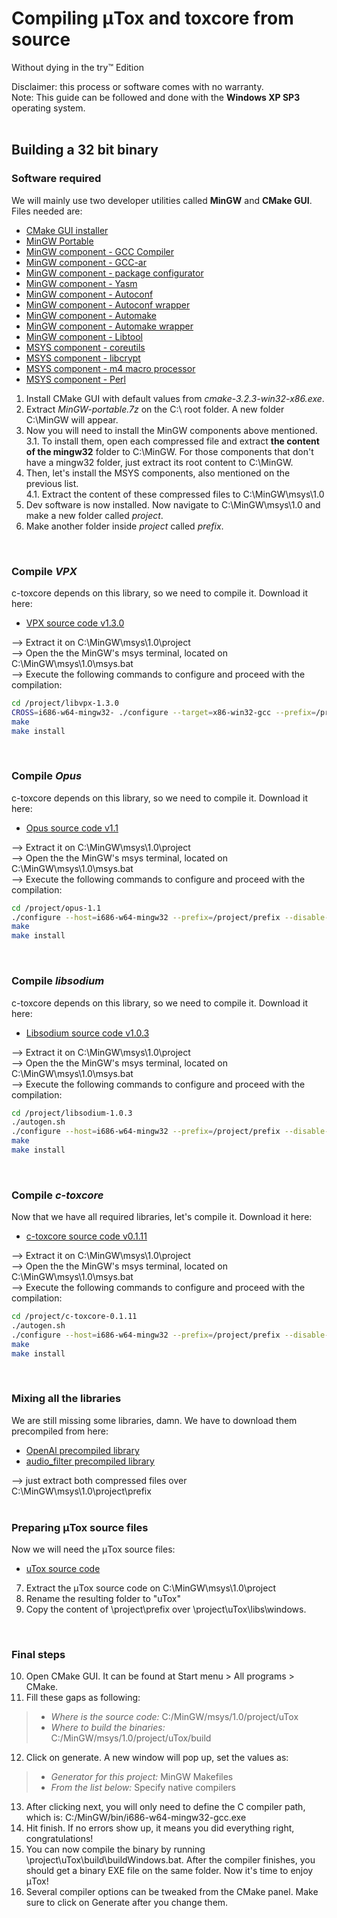 # Compiling μTox and toxcore from source

Without dying in the try™ Edition

Disclaimer: this process or software comes with no warranty. <br />
Note: This guide can be followed and done with the **Windows XP SP3** operating system.
<br />
<br />

## Building a 32 bit binary

### Software required

We will mainly use two developer utilities called **MinGW** and **CMake GUI**. Files needed are:

- [CMake GUI installer](https://github.com/blueclouds8666/uTox_XP/raw/files/utilities/cmake-3.2.3-win32-x86.exe)
- [MinGW Portable](https://github.com/blueclouds8666/uTox_XP/raw/files/utilities/MinGW-portable.7z)
- [MinGW component - GCC Compiler](https://github.com/blueclouds8666/uTox_XP/raw/files/utilities/MinGW%20Packages%20x86/mingw-w64-i686-7.1.0-release-win32-dwarf-rt_v5-rev2.7z)
- [MinGW component - GCC-ar](https://github.com/blueclouds8666/uTox_XP/raw/files/utilities/MinGW%20Packages%20x86/mingw-w64-i686-7.1.0-hotfix-for-gcc-ar.7z)
- [MinGW component - package configurator](https://github.com/blueclouds8666/uTox_XP/raw/files/utilities/MinGW%20Packages%20x86/mingw-w64-i686-pkg-config-0.29-1-any.pkg.tar.xz)
- [MinGW component - Yasm](https://github.com/blueclouds8666/uTox_XP/raw/files/utilities/MinGW%20Packages%20shared/mingw-w64-i686-yasm-1.3.0-2-any.pkg.tar.xz)
- [MinGW component - Autoconf](https://github.com/blueclouds8666/uTox_XP/raw/files/utilities/MinGW%20Packages%20shared/autoconf2.5-2.68-1-mingw32-bin.tar.xz)
- [MinGW component - Autoconf wrapper](https://github.com/blueclouds8666/uTox_XP/raw/files/utilities/MinGW%20Packages%20shared/autoconf-10-1-mingw32-bin.tar.xz)
- [MinGW component - Automake](https://github.com/blueclouds8666/uTox_XP/raw/files/utilities/MinGW%20Packages%20shared/automake1.11-1.11.1-1-mingw32-bin.tar.xz)
- [MinGW component - Automake wrapper](https://github.com/blueclouds8666/uTox_XP/raw/files/utilities/MinGW%20Packages%20shared/automake-4-1-mingw32-bin.tar.xz)
- [MinGW component - Libtool](https://github.com/blueclouds8666/uTox_XP/raw/files/utilities/MinGW%20Packages%20shared/libtool-2.4-1-mingw32-bin.tar.xz)
- [MSYS component - coreutils](https://github.com/blueclouds8666/uTox_XP/raw/files/utilities/MinGW%20Packages%20msys/coreutils-5.97-MSYS-1.0.11-snapshot.tar.xz)
- [MSYS component - libcrypt](https://github.com/blueclouds8666/uTox_XP/raw/files/utilities/MinGW%20Packages%20msys/libcrypt-1.1_1-3-msys-1.0.13-dll-0.tar.xz)
- [MSYS component - m4 macro processor](https://github.com/blueclouds8666/uTox_XP/raw/files/utilities/MinGW%20Packages%20msys/m4-1.4.16-2-msys-1.0.17-bin.tar.xz)
- [MSYS component - Perl](https://github.com/blueclouds8666/uTox_XP/blob/files/utilities/MinGW%20Packages%20msys/perl-5.8.8-1-msys-1.0.17-bin.tar.xz)

1. Install CMake GUI with default values from *cmake-3.2.3-win32-x86.exe*.
2. Extract *MinGW-portable.7z* on the C:\ root folder. A new folder C:\MinGW will appear.
3. Now you will need to install the MinGW components above mentioned. <br />
  3.1. To install them, open each compressed file and extract **the content of the mingw32** folder to C:\MinGW. For those components that don't have a mingw32 folder, just extract its root content to C:\MinGW.
4. Then, let's install the MSYS components, also mentioned on the previous list. <br />
  4.1. Extract the content of these compressed files to C:\MinGW\msys\1.0
5. Dev software is now installed. Now navigate to C:\MinGW\msys\1.0 and make a new folder called *project*.
6. Make another folder inside *project* called *prefix*.
<br />

### Compile *VPX*

c-toxcore depends on this library, so we need to compile it. Download it here:

- [VPX source code v1.3.0](https://codeload.github.com/webmproject/libvpx/zip/v1.3.0)

--> Extract it on C:\MinGW\msys\1.0\project\
--> Open the the MinGW's msys terminal, located on C:\MinGW\msys\1.0\msys.bat <br />
--> Execute the following commands to configure and proceed with the compilation:

```sh
cd /project/libvpx-1.3.0
CROSS=i686-w64-mingw32- ./configure --target=x86-win32-gcc --prefix=/project/prefix --disable-examples --disable-unit-tests --disable-shared --enable-static
make
make install
```
<br />

### Compile *Opus*

c-toxcore depends on this library, so we need to compile it. Download it here:

- [Opus source code v1.1](https://ftp.osuosl.org/pub/xiph/releases/opus/opus-1.1.tar.gz)

--> Extract it on C:\MinGW\msys\1.0\project\
--> Open the the MinGW's msys terminal, located on C:\MinGW\msys\1.0\msys.bat <br />
--> Execute the following commands to configure and proceed with the compilation:

```sh
cd /project/opus-1.1
./configure --host=i686-w64-mingw32 --prefix=/project/prefix --disable-extra-programs --disable-doc --disable-shared --enable-static
make
make install
```
<br />

### Compile *libsodium*

c-toxcore depends on this library, so we need to compile it. Download it here:

- [Libsodium source code v1.0.3](https://github.com/jedisct1/libsodium/archive/1.0.3.zip)

--> Extract it on C:\MinGW\msys\1.0\project\
--> Open the the MinGW's msys terminal, located on C:\MinGW\msys\1.0\msys.bat <br />
--> Execute the following commands to configure and proceed with the compilation:

```sh
cd /project/libsodium-1.0.3
./autogen.sh
./configure --host=i686-w64-mingw32 --prefix=/project/prefix --disable-shared --enable-static
make
make install
```
<br />

### Compile *c-toxcore*

Now that we have all required libraries, let's compile it. Download it here:

- [c-toxcore source code v0.1.11](https://github.com/TokTok/c-toxcore/archive/v0.1.11.zip)

--> Extract it on C:\MinGW\msys\1.0\project\
--> Open the the MinGW's msys terminal, located on C:\MinGW\msys\1.0\msys.bat <br />
--> Execute the following commands to configure and proceed with the compilation:

```sh
cd /project/c-toxcore-0.1.11
./autogen.sh
./configure --host=i686-w64-mingw32 --prefix=/project/prefix --disable-ntox --disable-tests --disable-testing --with-dependency-search=/project/prefix --disable-shared --enable-static
make
make install
```
<br />

### Mixing all the libraries

We are still missing some libraries, damn. We have to download them precompiled from here:

- [OpenAl precompiled library](https://github.com/blueclouds8666/uTox_XP/raw/files/libraries-precompiled/windows-x64/libopenal-1.16.0_build_windows_x86-64.zip)
- [audio_filter precompiled library](https://github.com/blueclouds8666/uTox_XP/raw/files/libraries-precompiled/windows-x86/libfilteraudio_build_windows_x86.zip)

--> just extract both compressed files over C:\MinGW\msys\1.0\project\prefix
<br />
<br />

### Preparing μTox source files

Now we will need the μTox source files:

- [uTox source code](https://github.com/blueclouds8666/uTox_XP/archive/legacy-0.16.1.zip)

7. Extract the μTox source code on C:\MinGW\msys\1.0\project
8. Rename the resulting folder to "uTox"
9. Copy the content of  \project\prefix  over  \project\uTox\libs\windows.
<br />

### Final steps

10. Open CMake GUI. It can be found at Start menu > All programs > CMake.
11. Fill these gaps as following:

> - *Where is the source code:* C:/MinGW/msys/1.0/project/uTox
> - *Where to build the binaries:* C:/MinGW/msys/1.0/project/uTox/build

12. Click on generate. A new window will pop up, set the values as:

> - *Generator for this project:* MinGW Makefiles
> - *From the list below:* Specify native compilers

13. After clicking next, you will only need to define the C compiler path, which is: C:/MinGW/bin/i686-w64-mingw32-gcc.exe
14. Hit finish. If no errors show up, it means you did everything right, congratulations!
15. You can now compile the binary by running \project\uTox\build\buildWindows.bat. After the compiler finishes, you should get a binary EXE file on the same folder. Now it's time to enjoy μTox!
16. Several compiler options can be tweaked from the CMake panel. Make sure to click on Generate after you change them.
<br />
<br />
